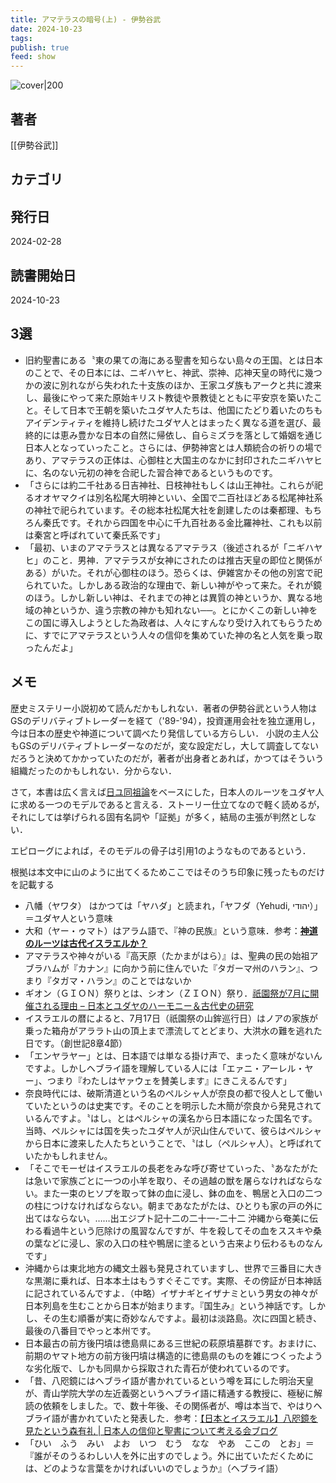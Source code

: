 ```yaml
---
title: アマテラスの暗号(上) - 伊勢谷武
date: 2024-10-23
tags: 
publish: true
feed: show
---
```

![cover|200](http://books.google.com/books/content?id=KYNj0AEACAAJ&printsec=frontcover&img=1&zoom=1&source=gbs_api)
## 著者
[[伊勢谷武]]
## カテゴリ

## 発行日
2024-02-28
## 読書開始日
2024-10-23

## 3選
- 旧約聖書にある〝東の果ての海にある聖書を知らない島々の王国〟とは日本のことで、その日本には、ニギハヤヒ、神武、崇神、応神天皇の時代に幾つかの波に別れながら失われた十支族のほか、王家ユダ族もアークと共に渡来し、最後にやって来た原始キリスト教徒や景教徒とともに平安京を築いたこと。そして日本で王朝を築いたユダヤ人たちは、他国にたどり着いたのちもアイデンティティを維持し続けたユダヤ人とはまったく異なる道を選び、最終的には恵み豊かな日本の自然に帰依し、自らミズラを落として婚姻を通じ日本人となっていったこと。さらには、伊勢神宮とは人類統合の祈りの場であり、アマテラスの正体は、心御柱と大国主のなかに封印されたニギハヤヒに、名のない元初の神を合祀した習合神であるというものです。
- 「さらには約二千社ある日吉神社、日枝神社もしくは山王神社。これらが祀るオオヤマクイは別名松尾大明神といい、全国で二百社ほどある松尾神社系の神社で祀られています。その総本社松尾大社を創建したのは秦都理、もちろん秦氏です。それから四国を中心に千九百社ある金比羅神社、これも以前は秦宮と呼ばれていて秦氏系です」
 - 「最初、いまのアマテラスとは異なるアマテラス（後述されるが「ニギハヤヒ」のこと．男神．アマテラスが女神にされたのは推古天皇の即位と関係がある）がいた。それが心御柱のほう。恐らくは、伊雑宮かその他の別宮で祀られていた。しかしある政治的な理由で、新しい神がやって来た。それが鏡のほう。しかし新しい神は、それまでの神とは異質の神というか、異なる地域の神というか、違う宗教の神かも知れない──。とにかくこの新しい神をこの国に導入しようとした為政者は、人々にすんなり受け入れてもらうために、すでにアマテラスという人々の信仰を集めていた神の名と人気を乗っ取ったんだよ」
## メモ
歴史ミステリー小説初めて読んだかもしれない．著者の伊勢谷武という人物はGSのデリバティブトレーダーを経て（'89-'94），投資運用会社を独立運用し，今は日本の歴史や神道について調べたり発信している方らしい．
小説の主人公もGSのデリバティブトレーダーなのだが，変な設定だし，大して調査してないだろうと決めてかかっていたのだが，著者が出身者とあれば，かつてはそういう組織だったのかもしれない．分からない．

さて，本書は広く言えば[日ユ同祖論](https://ja.wikipedia.org/wiki/%E6%97%A5%E3%83%A6%E5%90%8C%E7%A5%96%E8%AB%96)をベースにした，日本人のルーツをユダヤ人に求める一つのモデルであると言える．ストーリー仕立てなので軽く読めるが，それにしては挙げられる固有名詞や「証拠」が多く，結局の主張が判然としない．

エピローグによれば，そのモデルの骨子は引用1のようなものであるという．

根拠は本文中に山のように出てくるためここではそのうち印象に残ったものだけを記載する
- 八幡（ヤワタ） はかつては「ヤハダ」と読まれ，「ヤフダ（Yehudi, יהודי）」＝ユダヤ人という意味
- 大和（ヤー・ゥマト）はアラム語で、『神の民族』という意味．参考：[**神道のルーツは古代イスラエルか？**](https://www.shima.mctv.ne.jp/~newlife/nihonnoisuraeru.htm)
- アマテラスや神々がいる『高天原（たかまがはら）』は、聖典の民の始祖アブラハムが『カナン』に向かう前に住んでいた『タガーマ州のハラン』、つまり『タガマ・ハラン』のことではないか
- ギオン（ＧＩＯＮ）祭りとは、シオン（ＺＩＯＮ）祭り．[祇園祭が7月に開催される理由 – 日本とユダヤのハーモニー＆古代史の研究](https://www.historyjp.com/article/34851/)
- イスラエルの暦によると、7月17日（祇園祭の山鉾巡行日）はノアの家族が乗った箱舟がアララト山の頂上まで漂流してとどまり、大洪水の難を逃れた日です。（創世記8章4節）
- 「エンヤラヤー」とは、日本語では単なる掛け声で、まったく意味がないんですよ。しかしヘブライ語を理解している人には「エァニ・アーレル・ヤー」、つまり『わたしはヤァウェを賛美します』にきこえるんです」
- 奈良時代には、破斯清道という名のペルシャ人が奈良の都で役人として働いていたというのは史実です。そのことを明示した木簡が奈良から発見されているんですよ。〝はし〟とはペルシャの漢名から日本語になった国名です。当時、ペルシャには国を失ったユダヤ人が沢山住んでいて、彼らはペルシャから日本に渡来した人たちということで、〝はし（ペルシャ人）〟と呼ばれていたかもしれません。
- 「そこでモーゼはイスラエルの長老をみな呼び寄せていった、〝あなたがたは急いで家族ごとに一つの小羊を取り、その過越の獣を屠らなければならない。また一束のヒソプを取って鉢の血に浸し、鉢の血を、鴨居と入口の二つの柱につけなければならない。朝まであなたがたは、ひとりも家の戸の外に出てはならない〟……出エジプト記十二の二十一-二十二
  沖縄から奄美に伝わる看過牛という厄除けの風習なんですが、牛を殺してその血をススキや桑の葉などに浸し、家の入口の柱や鴨居に塗るという古来より伝わるものなんです」
- 沖縄からは東北地方の縄文土器も発見されていますし、世界で三番目に大きな黒潮に乗れば、日本本土はもうすぐそこです。実際、その傍証が日本神話に記されているんですよ．（中略）イザナギとイザナミという男女の神々が日本列島を生むことから日本が始まります。『国生み』という神話です。しかし、その生む順番が実に奇妙なんですよ。最初は淡路島。次に四国と続き、最後の八番目でやっと本州です。
- 日本最古の前方後円墳は徳島県にある三世紀の萩原墳墓群です。おまけに、前期のヤマト地方の前方後円墳は構造的に徳島県のものを雑につくったような劣化版で、しかも同県から採取された青石が使われているのです。
- 「昔、八咫鏡にはヘブライ語が書かれているという噂を耳にした明治天皇が、青山学院大学の左近義弼というヘブライ語に精通する教授に、極秘に解読の依頼をしました。で、数十年後、その関係者が、噂は本当で、やはりヘブライ語が書かれていたと発表した．参考：[【日本とイスラエル】八咫鏡を見たという森有礼 | 日本人の信仰と聖書について考える会ブログ](https://nihonjintoseisho.com/blog001/2018/03/26/japan-and-israel-9/)
- 「ひい　ふう　みい　よお　いつ　むう　なな　やあ　ここの　とお」＝『誰がそのうるわしい人を外に出すのでしょう。外に出ていただくためには、どのような言葉をかければいいのでしょうか』（ヘブライ語）